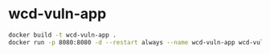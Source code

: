 # wcd-vuln-app

```bash
docker build -t wcd-vuln-app . 
docker run -p 8080:8080 -d --restart always --name wcd-vuln-app wcd-vuln-app
```
